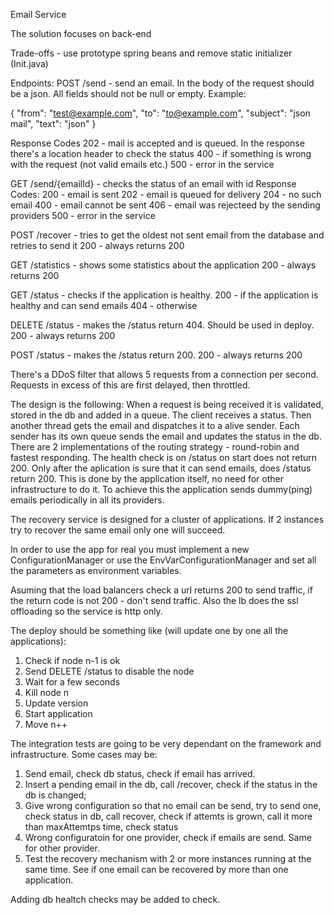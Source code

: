 Email Service

The solution focuses on back-end

Trade-offs - use prototype spring beans and remove static initializer (Init.java)

Endpoints:
POST /send - send an email. In the body of the request should be a json. All fields should not be null or empty. Example:

{
	"from": "test@example.com",
	"to": "to@example.com",
	"subject": "json mail",
	"text": "json"
}

Response Codes
202 - mail is accepted and is queued. In the response there's a location header to check the status
400 - if something is wrong with the request (not valid emails etc.)
500 - error in the service


GET /send/{emailId} - checks the status of an email with id
Response Codes:
200 - email is sent
202 - email is queued for delivery
204 - no such email
400 - email cannot be sent
406 - email was rejecteed by the sending providers
500 - error in the service

POST /recover - tries to get the oldest not sent email from the database and retries to send it
200 - always returns 200

GET /statistics - shows some statistics about the application
200 - always returns 200

GET /status - checks if the application is healthy.
200 - if the application is healthy and can send emails
404 - otherwise

DELETE /status - makes the /status return 404. Should be used in deploy.
200 - always returns 200

POST /status - makes the /status return 200.
200 - always returns 200

There's a DDoS filter that allows 5 requests from a connection per second. Requests in excess of this are first delayed, then throttled.

The design is the following: When a request is being received  it is validated, stored in the db and added in a queue. The client receives a status. 
Then another thread gets the email and dispatches it to a alive sender. Each sender has its own queue sends the email and updates the status in the db.
There are 2 implementations of the routing strategy - round-robin and fastest responding. 
The health check is on /status on start does not return 200. Only after the aplication is sure that it can send emails, does /status return 200. 
This is done by the application itself, no need for other infrastructure to do it. To achieve this the application sends dummy(ping) emails periodically in all its providers.

The recovery service is designed for a cluster of applications. If 2 instances try to recover the same email only one will succeed.

In order to use the app for real you must implement a new ConfigurationManager or use the EnvVarConfigurationManager and set all the parameters as environment variables.

Asuming that the load balancers check a url returns 200 to send traffic, if the return code is not 200 - don't send traffic. 
Also the lb does the ssl offloading so the service is http only.


The deploy should be something like (will update one by one all the applications):
1. Check if node n-1 is ok 
2. Send DELETE /status to disable the node
3. Wait for a few seconds
4. Kill node n
5. Update version
6. Start application
7. Move n++



The integration tests are going to be very dependant on the framework and infrastructure. Some cases may be:
1. Send email, check db status, check if email has arrived.
2. Insert a pending email in the db, call /recover, check if the status in the db is changed;
3. Give wrong configuration so that no email can be send, try to send one, check status in db, call recover, check if attemts is grown, call it more than maxAttemtps time, check status
4. Wrong configuratoin for one provider, check if emails are send. Same for other provider.
5. Test the recovery mechanism with 2 or more instances running at the same time. See if one email can be recovered by more than one application.

Adding db healtch checks may be added to check.



